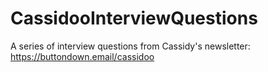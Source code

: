 # CassidooInterviewQuestions
A series of interview questions from Cassidy's newsletter: https://buttondown.email/cassidoo
